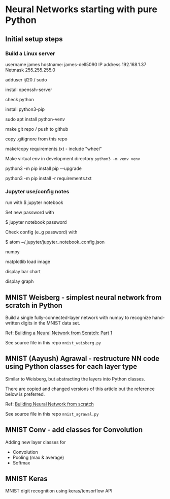 # Neural Networks starting with pure Python

## Initial setup steps
### Build a Linux server

username james
hostname: james-dell5090
IP address 192.168.1.37
Netmask 255.255.255.0

adduser ijl20 / sudo

install openssh-server

check python

install python3-pip

sudo apt install python<version>-venv

make git repo / push to github

copy .gitignore from this repo

make/copy requirements.txt - include "wheel"

Make virtual env in development directory `python3 -m venv venv`

python3 -m pip install pip --upgrade

python3 -m pip install -r requirements.txt

### Jupyter use/config notes

run with
$ jupyter notebook

Set new password with

$ jupyter notebook password

Check config (e..g password) with

$ atom ~/.jupyter/jupyter_notebook_config.json

numpy

matplotlib
load image

display bar chart

display graph

## MNIST Weisberg - simplest neural network from scratch in Python

Build a single fully-connected-layer network with numpy to recognize hand-written
digits in the MNIST data set.

Ref: [Building a Neural Network from Scratch: Part 1](https://jonathanweisberg.org/post/A%20Neural%20Network%20from%20Scratch%20-%20Part%201/)

See source file in this repo `mnist_weisberg.py`

## MNIST (Aayush) Agrawal - restructure NN code using Python classes for each layer type

Similar to Weisberg, but abstracting the layers into Python classes.

There are copied and changed versions of this article but the reference below is preferred.

Ref: [Building Neural Network from scratch](https://towardsdatascience.com/building-neural-network-from-scratch-9c88535bf8e9)

See source file in this repo `mnist_agrawal.py`

## MNIST Conv - add classes for Convolution

Adding new layer classes for
* Convolution
* Pooling (max & average)
* Softmax

## MNIST Keras

MNIST digit recognition using keras/tensorflow API
